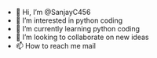 - 👋 Hi, I’m @SanjayC456
- 👀 I’m interested in python coding
- 🌱 I’m currently learning python coding
- 💞️ I’m looking to collaborate on new ideas
- 📫 How to reach me mail

<!---
SanjayC456/SanjayC456 is a ✨ special ✨ repository because its `README.md` (this file) appears on your GitHub profile.
You can click the Preview link to take a look at your changes.
--->
